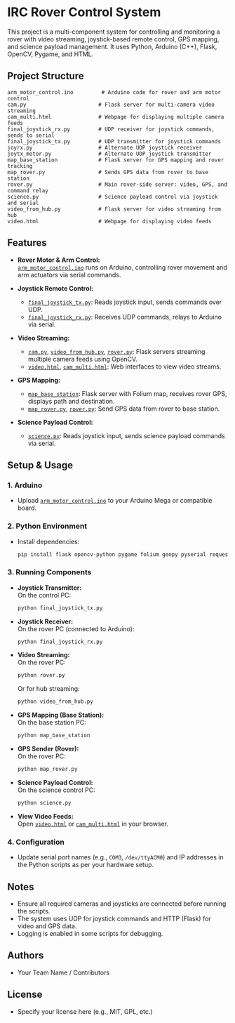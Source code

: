 # IRC Rover Control System

This project is a multi-component system for controlling and monitoring a rover with video streaming, joystick-based remote control, GPS mapping, and science payload management. It uses Python, Arduino (C++), Flask, OpenCV, Pygame, and HTML.

## Project Structure

```
arm_motor_control.ino         # Arduino code for rover and arm motor control
cam.py                       # Flask server for multi-camera video streaming
cam_multi.html               # Webpage for displaying multiple camera feeds
final_joystick_rx.py         # UDP receiver for joystick commands, sends to serial
final_joystick_tx.py         # UDP transmitter for joystick commands
joyrx.py                     # Alternate UDP joystick receiver
joytx_motor.py               # Alternate UDP joystick transmitter
map_base_station             # Flask server for GPS mapping and rover tracking
map_rover.py                 # Sends GPS data from rover to base station
rover.py                     # Main rover-side server: video, GPS, and command relay
science.py                   # Science payload control via joystick and serial
video_from_hub.py            # Flask server for video streaming from hub
video.html                   # Webpage for displaying video feeds
```

## Features

- **Rover Motor & Arm Control:**  
  [`arm_motor_control.ino`](arm_motor_control.ino) runs on Arduino, controlling rover movement and arm actuators via serial commands.

- **Joystick Remote Control:**  
  - [`final_joystick_tx.py`](final_joystick_tx.py): Reads joystick input, sends commands over UDP.
  - [`final_joystick_rx.py`](final_joystick_rx.py): Receives UDP commands, relays to Arduino via serial.

- **Video Streaming:**  
  - [`cam.py`](cam.py), [`video_from_hub.py`](video_from_hub.py), [`rover.py`](rover.py): Flask servers streaming multiple camera feeds using OpenCV.
  - [`video.html`](video.html), [`cam_multi.html`](cam_multi.html): Web interfaces to view video streams.

- **GPS Mapping:**  
  - [`map_base_station`](map_base_station): Flask server with Folium map, receives rover GPS, displays path and destination.
  - [`map_rover.py`](map_rover.py), [`rover.py`](rover.py): Send GPS data from rover to base station.

- **Science Payload Control:**  
  - [`science.py`](science.py): Reads joystick input, sends science payload commands via serial.

## Setup & Usage

### 1. Arduino

- Upload [`arm_motor_control.ino`](arm_motor_control.ino) to your Arduino Mega or compatible board.

### 2. Python Environment

- Install dependencies:
  ```sh
  pip install flask opencv-python pygame folium geopy pyserial requests
  ```

### 3. Running Components

- **Joystick Transmitter:**  
  On the control PC:
  ```sh
  python final_joystick_tx.py
  ```

- **Joystick Receiver:**  
  On the rover PC (connected to Arduino):
  ```sh
  python final_joystick_rx.py
  ```

- **Video Streaming:**  
  On the rover PC:
  ```sh
  python rover.py
  ```
  Or for hub streaming:
  ```sh
  python video_from_hub.py
  ```

- **GPS Mapping (Base Station):**  
  On the base station PC:
  ```sh
  python map_base_station
  ```

- **GPS Sender (Rover):**  
  On the rover PC:
  ```sh
  python map_rover.py
  ```

- **Science Payload Control:**  
  On the science control PC:
  ```sh
  python science.py
  ```

- **View Video Feeds:**  
  Open [`video.html`](video.html) or [`cam_multi.html`](cam_multi.html) in your browser.

### 4. Configuration

- Update serial port names (e.g., `COM3`, `/dev/ttyACM0`) and IP addresses in the Python scripts as per your hardware setup.

## Notes

- Ensure all required cameras and joysticks are connected before running the scripts.
- The system uses UDP for joystick commands and HTTP (Flask) for video and GPS data.
- Logging is enabled in some scripts for debugging.

## Authors

- Your Team Name / Contributors

## License

- Specify your license here (e.g., MIT, GPL, etc.)